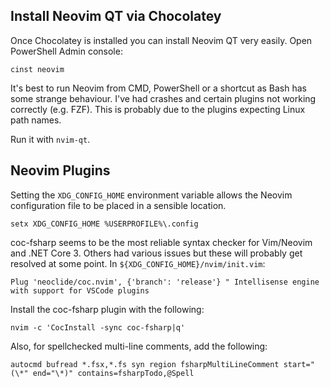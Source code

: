 ## Install Neovim QT via Chocolatey

Once Chocolatey is installed you can install Neovim QT very easily. Open PowerShell Admin console:

```
cinst neovim
```

It's best to run Neovim from CMD, PowerShell or a shortcut as Bash has some strange behaviour.
I've had crashes and certain plugins not working correctly (e.g. FZF). This is probably due to
the plugins expecting Linux path names.

Run it with `nvim-qt`.

## Neovim Plugins

Setting the `XDG_CONFIG_HOME` environment variable allows the Neovim configuration
file to be placed in a sensible location.

```
setx XDG_CONFIG_HOME %USERPROFILE%\.config
```

coc-fsharp seems to be the most reliable syntax checker for Vim/Neovim and .NET
Core 3. Others had various issues but these will probably get resolved at some point.
In `${XDG_CONFIG_HOME}/nvim/init.vim`:

```
Plug 'neoclide/coc.nvim', {'branch': 'release'} " Intellisense engine with support for VSCode plugins
```

Install the coc-fsharp plugin with the following:

```
nvim -c 'CocInstall -sync coc-fsharp|q'
```

Also, for spellchecked multi-line comments, add the following:

```
autocmd bufread *.fsx,*.fs syn region fsharpMultiLineComment start="(\*" end="\*)" contains=fsharpTodo,@Spell
```

